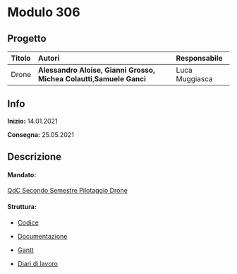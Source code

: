 # Modulo 306
## Progetto
|Titolo             |Autori           |Responsabile               |
|:------------------|:------------------|:--------------------------|
|Drone    |<b>Alessandro Aloise,</b> <b>Gianni Grosso,</b>  <b>Michea Colautti</b>,<b>Samuele Ganci</b> |Luca Muggiasca|

## Info
**Inizio:** 14.01.2021

**Consegna:** 25.05.2021

## Descrizione

#### Mandato:
[QdC Secondo Semestre Pilotaggio Drone](Documenti/QdC_SecondoSemestre_pilotaggioDrone.pdf)

#### Struttura:
- [Codice](src/)

- [Documentazione](Documenti/Documentazione.md)

- [Gantt](Documenti/Drone_Gantt.pod)

- [Diari di lavoro](Diari/)
